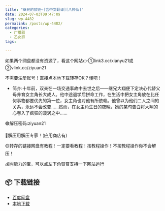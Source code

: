 ```yaml
---
title: "继兄的锁链~[含中文翻译][八神仙]"
date: 2024-07-03T09:47:09
slug: wp-4482
permalink: /posts/wp-4482/
categories:
  - 广播剧
  - 乙女抓
tags:

---
```


如果两个网盘都没有资源了，看这个网站👉①link3.cc/xianyu21或②vlink.cc/ziyuan21

不需要注册账号！直接点本地下载转存OK？懂吧！

*   简介:十年前，双亲在一场交通事故中去世之后——继兄大翔便下定决心代替父母养育女主角长大成人。​他中途退学后拼命工作，在生活中把女主角放在比任何事物都要优先的第一位，女主角也对他有所依赖。​他曾以为他们二人之间的关系，永远不会改变……​然而，在女主角生日的夜晚，她的某句告白​将大翔的心卷入了疯狂的漩涡之中……

🟢解压密码:ziyuan21

🔵解压用解压专家！(应用商店有)

🟡转存的链接网盘有教程！一定要看教程！按教程操作！不按教程操作你不会解压！

💰🈶能力的宝，可以点左下角赞赏支持一下网站运行

## 📦 下载链接
- [百度网盘](https://blziyuan21.com/pay-download/4482?key=fed9b8c39e&down_id=0)
- [本地下载](https://blziyuan21.com/pay-download/4482?key=fed9b8c39e&down_id=1)

